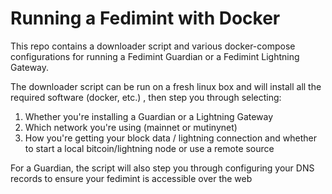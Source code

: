 # Running a Fedimint with Docker

This repo contains a downloader script and various docker-compose configurations for running a Fedimint Guardian or a Fedimint Lightning Gateway.

The downloader script can be run on a fresh linux box and will install all the required software (docker, etc.) , then step you through selecting:

1. Whether you're installing a Guardian or a Lightning Gateway
2. Which network you're using (mainnet or mutinynet)
3. How you're getting your block data / lightning connection and whether to start a local bitcoin/lightning node or use a remote source

For a Guardian, the script will also step you through configuring your DNS records to ensure your fedimint is accessible over the web
